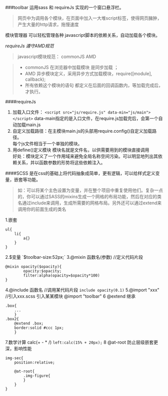 ###toolbar 
运用sass 和 requireJs 实现的一个窗口悬浮栏。
> 网页中为调用各个模块，在页面中加入一大堆script标签，使得网页臃肿，产生大量的http请求，拖慢速度

模块管理器 可以轻松管理各种 javascript脚本的依赖关系，自动加载各个模块。

*requireJs 遵守AMD规范*
>javascript模块规范：  commonJS AMD

> * commonJS 在浏览器中加载模块 是同步加载 ；
> * AMD 异步模块定义，采用异步方式加载模块，require([module], callback);
> * 所有依赖这个模块的语句 都定义在后面的回调函数内，等加载完成后，才执行。

####requireJs
1. 加载入口文件：
`<script src="js/require.js" data-min="js/main"></script>`
data-main指定的是入口文件，在require.js加载完后，会第一个自动加载main.js
2. 自定义加载路径：在主模块main.js的头部用require.config()自定义加载路径。<br>每个js文件相当于一个单独的模块。
3. 用define()定义模块  模块名就是文件名，以供需要用到的模块直接调用<br>好处：模块定义了一个作用域来避免全局名称空间污染。可以明显地列出其依赖关系，并以函数参数的形势将这些依赖注入。

####SCSS
是在css的基础上将代码抽象成简单，更有逻辑，可以给样式定义变量，嵌套等功能。
>如：可以将某个主色设置为变量，并在整个项目中重复使用他们。复杂一点的，你可以通过SASS的mixins生成一个网格的布局功能，然后在对应的类名通过include来调用，生成所需要的网格布局。另外还可以通过extend来调用你的前面生成的类名

1.嵌套

	ul{
		li{
			a{}
		}
	}	

2.$变量
`$toolbar-size:52px;`
3.@mixin 函数名(参数)      //定义代码片段

	@mixin opacity($opacity){
			opacity:$opacity;
			filter:alpha(opacity=$opacity*100)
	}
	
4.@include 函数名          //调用某代码片段
`include opacity(0.1)`
5.@import "xxx"     //引入xxx.scss   引入某某模块
@import "toolbar"
6 @extend  继承

	.box{
		...
		}
	.box2{
		@extend .box;
		border:solid #ccc 1px;
		}
7.数学计算  calc(+ - * /)
`left:calc(15% + 20px);`
8 @at-root 防止层级嵌套更深，影响性能
	
	img-sec{
		position:relative;
		
		@at-root{
			.img-figure{
			}
		}		
	}
	
